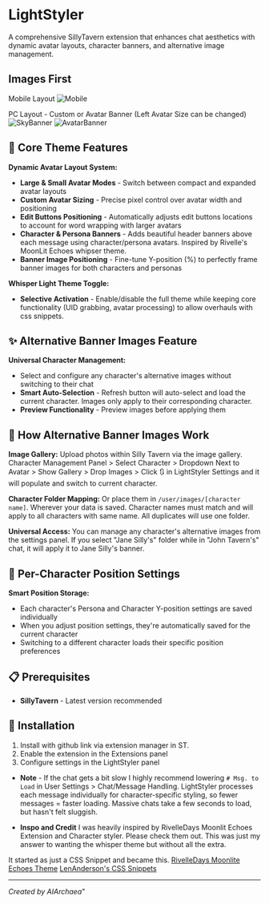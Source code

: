 # LightStyler

A comprehensive SillyTavern extension that enhances chat aesthetics with dynamic
avatar layouts, character banners, and alternative image management.

## Images First 

Mobile Layout
![Mobile](https://github.com/user-attachments/assets/bddff92e-23f8-49ff-989d-5b26cba312ce)

PC Layout - Custom or Avatar Banner (Left Avatar Size can be changed)
![SkyBanner](https://github.com/user-attachments/assets/5dd5067e-a2fe-455b-972b-2c2e8bf07440)
![AvatarBanner](https://github.com/user-attachments/assets/d836a3db-2d28-4f74-81ec-ff9a92d8f064)





## 🎨 Core Theme Features

**Dynamic Avatar Layout System:**
- **Large & Small Avatar Modes** - Switch between compact and expanded avatar layouts
- **Custom Avatar Sizing** - Precise pixel control over avatar width and positioning
- **Edit Buttons Positioning** - Automatically adjusts edit buttons locations to account for word wrapping with larger avatars
- **Character & Persona Banners** - Adds beautiful header banners above each
  message using character/persona avatars. Inspired by Rivelle's MoonLit Echoes
  whipser theme.
- **Banner Image Positioning** - Fine-tune Y-position (%) to perfectly frame banner images for both characters and personas


**Whisper Light Theme Toggle:**
- **Selective Activation** - Enable/disable the full theme while keeping core
  functionality (UID grabbing, avatar processing) to allow overhauls with css
  snippets.


## ✨ Alternative Banner Images Feature

**Universal Character Management:**
- Select and configure any character's alternative images without switching to their chat
- **Smart Auto-Selection** - Refresh button will auto-select and load the
  current character. Images only apply to their corresponding character.
- **Preview Functionality** - Preview images before applying them

## 🎯 How Alternative Banner Images Work

**Image Gallery:** Upload photos within Silly Tavern via the image gallery. Character
Management Panel > Select Character > Dropdown Next to Avatar > Show Gallery >
Drop Images > Click 🔃 in LightStyler Settings and it will populate and switch
to current character. 

**Character Folder Mapping:** Or place them in `/user/images/[character name]`.
Wherever your data is saved. Character names must match and will apply to all
characters with same name. All duplicates will use one folder.

**Universal Access:** You can manage any character's alternative images from the
settings panel. If you select "Jane Silly's" folder while in "John
Tavern's" chat, it will apply it to Jane Silly's banner. 


## 🔄 Per-Character Position Settings

**Smart Position Storage:**
- Each character's Persona and Character Y-position settings are saved individually
- When you adjust position settings, they're automatically saved for the current character
- Switching to a different character loads their specific position preferences


## 📋 Prerequisites

- **SillyTavern** - Latest version recommended

## 🚀 Installation

1. Install with github link via extension manager in ST.
2. Enable the extension in the Extensions panel
3. Configure settings in the LightStyler panel

- **Note** - If the chat gets a bit slow I highly recommend lowering `# Msg. to
  Load` in User Settings > Chat/Message Handling. LightStyler processes each
  message individually for character-specific styling, so fewer messages =
  faster loading. Massive chats take a few seconds to load, but hasn't felt sluggish.


- **Inspo and Credit**
I was heavily inspired by RivelleDays Moonlit Echoes Extension and Character
styler. Please check them out. This was just my answer to wanting the whisper
theme but without all the extra. 

It started as just a CSS Snippet and became this. 
[RivelleDays Moonlite Echoes Theme](https://github.com/RivelleDays/SillyTavern-MoonlitEchoesTheme)
[LenAnderson's CSS Snippets](https://github.com/LenAnderson/SillyTavern-CssSnippets)


---
*Created by AIArchaea*"
